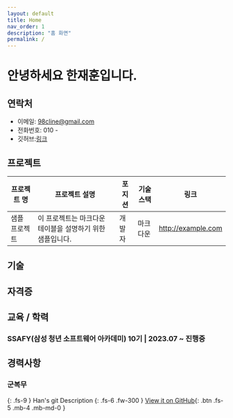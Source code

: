 ```yaml
---
layout: default
title: Home
nav_order: 1
description: "홈 화면"
permalink: /
---
```


# 안녕하세요 한재훈입니다.

## 연락처

- 이메일: 98cline@gmail.com
- 전화번호: 010 - 
- 깃허브:[링크](https://github.com/Han)

## 프로젝트

| 프로젝트 명   | 프로젝트 설명                                             | 포지션 | 기술스택 | 링크               |
| ------------- | --------------------------------------------------------- | ------ | -------- | ------------------ |
| 샘플 프로젝트 | 이 프로젝트는 마크다운 테이블을 설명하기 위한 샘플입니다. | 개발자 | 마크다운 | http://example.com |

## 기술

## 자격증

## 교육 / 학력

### SSAFY(삼성 청년 소프트웨어 아카데미) 10기 | 2023.07 ~ 진행중

## 경력사항

### 군복무

{: .fs-9 }
Han's git Description
{: .fs-6 .fw-300 }
[View it on GitHub](https://github.com/HunTeac){: .btn .fs-5 .mb-4 .mb-md-0 }
